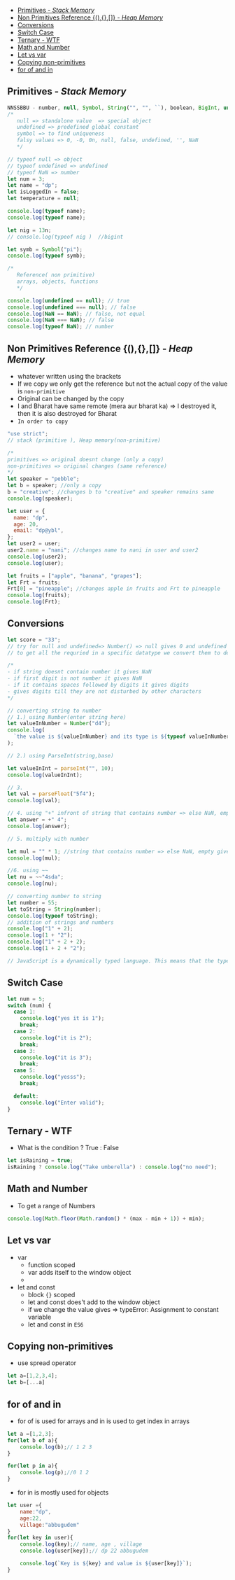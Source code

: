 - [Primitives - _Stack Memory_](#primitives---stack-memory)
- [Non Primitives Reference {(),{},\[\]} - _Heap Memory_](#non-primitives-reference----heap-memory)
- [Conversions](#conversions)
- [Switch Case](#switch-case)
- [Ternary - WTF](#ternary---wtf)
- [Math and Number](#math-and-number)
- [Let vs var](#let-vs-var)
- [Copying non-primitives](#copying-non-primitives)
- [for of and in](#for-of-and-in)
## Primitives - _Stack Memory_

```js
NNSSBBU - number, null, Symbol, String("", "", ``), boolean, BigInt, undefined;
/*
   null => standalone value  => special object
   undefined => predefined global constant 
   symbol => to find uniqueness
   falsy values => 0, -0, 0n, null, false, undefined, '', NaN
   */

// typeof null => object
// typeof undefined => undefined
// typeof NaN => number
let num = 3;
let name = "dp";
let isLoggedIn = false;
let temperature = null;

console.log(typeof name);
console.log(typeof name);

let nig = 13n;
// console.log(typeof nig )  //bigint

let symb = Symbol("pi");
console.log(typeof symb);

/*
   Reference( non primitive)
   arrays, objects, functions
   */

console.log(undefined == null); // true
console.log(undefined === null); // false
console.log(NaN == NaN); // false, not equal
console.log(NaN === NaN); // false
console.log(typeof NaN); // number
```

## Non Primitives Reference {(),{},[]} - _Heap Memory_

- whatever written using the brackets
- If we copy we only get the reference but not the actual copy of the value is `non-primitive`
- Original can be changed by the copy
- I and Bharat have same remote (mera aur bharat ka) => I destroyed it, then it is also destroyed for Bharat
- `In order to copy`

```js
"use strict";
// stack (primitive ), Heap memory(non-primitive)

/*
primitives => original doesnt change (only a copy)
non-primitives => original changes (same reference)
*/
let speaker = "pebble";
let b = speaker; //only a copy
b = "creative"; //changes b to "creative" and speaker remains same
console.log(speaker);

let user = {
  name: "dp",
  age: 20,
  email: "dp@ybl",
};
let user2 = user;
user2.name = "nani"; //changes name to nani in user and user2
console.log(user2);
console.log(user);

let fruits = ["apple", "banana", "grapes"];
let Frt = fruits;
Frt[0] = "pineapple"; //changes apple in fruits and Frt to pineapple
console.log(fruits);
console.log(Frt);
```

## Conversions

```js
let score = "33";
// try for null and undefined=> Number() => null gives 0 and undefined gives NaN
// to get all the requried in a specific datatype we convert them to desired

/*
- if string doesnt contain number it gives NaN
- if first digit is not number it gives NaN
- if it contains spaces followed by digits it gives digits
- gives digits till they are not disturbed by other characters 
*/

// converting string to number
// 1.) using Number(enter string here)
let valueInNumber = Number("d4");
console.log(
  `the value is ${valueInNumber} and its type is ${typeof valueInNumber}`
);

// 2.) using ParseInt(string,base)

let valueInInt = parseInt("", 10);
console.log(valueInInt);

// 3.
let val = parseFloat("5f4");
console.log(val);

// 4. using "+" infront of string that contains number => else NaN, empty gives 0, space gives number
let answer = +" 4";
console.log(answer);

// 5. multiply with number

let mul = "" * 1; //string that contains number => else NaN, empty gives 0, space gives number
console.log(mul);

//6. using ~~
let nu = ~~"4sda";
console.log(nu);

// converting number to string
let number = 55;
let toString = String(number);
console.log(typeof toString);
// addition of strings and numbers
console.log("1" + 2);
console.log(1 + "2");
console.log("1" + 2 + 2);
console.log(1 + 2 + "2");

// JavaScript is a dynamically typed language. This means that the type of a variable is not known until runtime
```

## Switch Case

```js
let num = 5;
switch (num) {
  case 1:
    console.log("yes it is 1");
    break;
  case 2:
    console.log("it is 2");
    break;
  case 3:
    console.log("it is 3");
    break;
  case 5:
    console.log("yesss");
    break;

  default:
    console.log("Enter valid");
}
```

## Ternary - WTF

- What is the condition ? True : False

```js
let isRaining = true;
isRaining ? console.log("Take umberella") : console.log("no need");
```

## Math and Number

- To get a range of Numbers

```js
console.log(Math.floor(Math.random() * (max - min + 1)) + min);
```
## Let vs var
- var
  - function scoped
  - var adds itself to the window object
  - 
- let and const
  - block `{}` scoped
  - let and const does't add to the window object 
  - if we change the value gives => typeError: Assignment to constant variable
  - let and const in `ES6`

## Copying non-primitives
- use spread operator
```js
let a=[1,2,3,4];
let b=[...a]
```

## for of and in
- for of is used for arrays and in is used to get index in arrays

```js
let a =[1,2,3];
for(let b of a){
    console.log(b);// 1 2 3
}

for(let p in a){
    console.log(p);//0 1 2
}
```
- for in is mostly used for objects
```js
let user ={
    name:"dp",
    age:22,
    village:"abbugudem"
}
for(let key in user){
    console.log(key);// name, age , village
    console.log(user[key]);// dp 22 abbugudem

    console.log(`Key is ${key} and value is ${user[key]}`);
}
```
